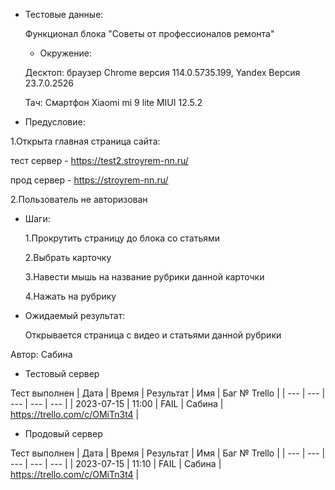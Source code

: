 * Тестовые данные:

   Функционал блока "Советы от профессионалов ремонта"
   
   * Окружение: 

	Десктоп: браузер Chrome версия 114.0.5735.199, Yandex Версия 23.7.0.2526
	
	Тач: Cмартфон Xiaomi mi 9 lite MIUI 12.5.2
 
* Предусловие:

 1.Открыта главная страница сайта:
 
 тест сервер - https://test2.stroyrem-nn.ru/
 
 прод сервер - https://stroyrem-nn.ru/
 
 2.Пользователь не авторизован
 
* Шаги:

  1.Прокрутить страницу до блока со статьями
  
  2.Выбрать карточку
  
  3.Навести мышь на название рубрики данной карточки
  
  4.Нажать на рубрику 

* Ожидаемый результат:

   Открывается страница с видео и статьями данной рубрики


Автор: Сабина

* Тестовый сервер 

Тест выполнен
| Дата | Время | Результат | Имя | Баг № Trello |
| --- | --- | --- | --- | --- |
| 2023-07-15 | 11:00 | FAIL | Сабина | https://trello.com/c/OMiTn3t4 | 

* Продовый сервер

Тест выполнен
| Дата | Время | Результат | Имя | Баг № Trello |
| --- | --- | --- | --- | --- |
| 2023-07-15 | 11:10 | FAIL | Сабина | https://trello.com/c/OMiTn3t4 | 
	